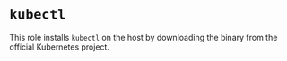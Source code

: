 # `kubectl`

This role installs `kubectl` on the host by downloading the binary from the
official Kubernetes project.
